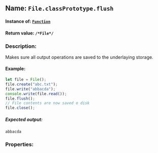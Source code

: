## Name: `File.classPrototype.flush`

#### Instance of: [`Function`](Function.md)

#### Return value: `/*File*/`

### Description:

Makes sure all output operations are
saved to the underlaying storage.

#### Example:

```js
let file = File();
file.create("abc.txt");
file.write("abbacda");
console.write(file.read());
file.flush();
// File contents are now saved o disk
file.close();
```

##### Expected output:

```
abbacda
```

### Properties:




